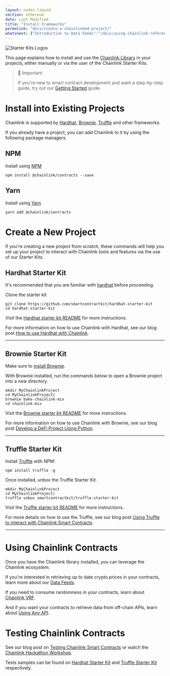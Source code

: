 ```yaml
---
layout: nodes.liquid
section: ethereum
date: Last Modified
title: "Install Frameworks"
permalink: "docs/create-a-chainlinked-project/"
whatsnext: {"Introduction to Data Feeds":"/docs/using-chainlink-reference-contracts/", "Introduction to Chainlink VRF":"/docs/chainlink-vrf/", "Introduction to Using Any API":"/docs/request-and-receive-data/"}
---
```

![Starter Kits Logos](/files/c6e99c5-Untitled_design_23.png)

This page explains how to install and use the [Chainlink Library](../chainlink-framework/) in your projects, either manually or via the user of the Chainlink Starter Kits.

> 📘 Important
>
> If you're new to smart contract development and want a step-by-step guide, try out our [Getting Started](/docs/conceptual-overview/) guide.

# Install into Existing Projects

Chainlink is supported by <a href="http://hardhat.org" target="_blank">Hardhat</a>, <a href="https://eth-brownie.readthedocs.io/en/stable" target="_blank">Brownie</a>, <a href="https://www.trufflesuite.com" target="_blank">Truffle</a> and other frameworks.

If you already have a project, you can add Chainlink to it by using the following package managers.

## NPM

Install using <a href="https://www.npmjs.com/" target="_blank" rel="noreferrer, noopener">NPM</a>

```shell npm
npm install @chainlink/contracts --save
```

## Yarn

Install using <a href="https://yarnpkg.com/" target="_blank" rel="noreferrer, noopener">Yarn</a>

```shell yarn
yarn add @chainlink/contracts
```

# Create a New Project

If you're creating a new project from scratch, these commands will help you set up your project to interact with Chainlink tools and features via the use of our Starter Kits.

## Hardhat Starter Kit

It's recommended that you are familiar with [hardhat](https://hardhat.org/getting-started/) before proceeding. 

Clone the starter kit

```shell
git clone https://github.com/smartcontractkit/hardhat-starter-kit
cd hardhat-starter-kit
```

Visit the <a href="https://github.com/smartcontractkit/hardhat-starter-kit/blob/main/README.md" target="_blank">Hardhat starter kit README</a> for more instructions.

For more information on how to use Chainlink with Hardhat, see our blog post <a href="https://blog.chain.link/using-chainlink-with-hardhat/" target="_blank">How to use Hardhat with Chainlink</a>.
___

## Brownie Starter Kit

Make sure to [install Brownie](https://eth-brownie.readthedocs.io/en/stable/install.html).

With Brownie installed, run the commands below to open a Brownie project into a new directory.

```shell
mkdir MyChainlinkProject
cd MyChainlinkProject/
brownie bake chainlink-mix
cd chainlink-mix
```
Visit the <a href="https://github.com/smartcontractkit/chainlink-mix/blob/master/README.md" target="_blank">Brownie starter kit README</a> for more instructions.

For more information on how to use Chainlink with Brownie, see our blog post <a href="https://blog.chain.link/develop-python-defi-project/" target="_blank"  rel="noreferrer, noopener">Develop a DeFi Project Using Python</a>.
___

## Truffle Starter Kit

Install <a href="https://www.trufflesuite.com/truffle" target="_blank" rel="noreferrer, noopener">Truffle</a> with NPM:

```shell
npm install truffle -g
```

Once installed, unbox the Truffle Starter Kit.

```shell Truffle
mkdir MyChainlinkProject
cd MyChainlinkProject/
truffle unbox smartcontractkit/truffle-starter-kit
```

Visit the <a href="https://github.com/smartcontractkit/truffle-starter-kit/blob/master/README.md" target="_blank">Truffle starter kit README</a> for more instructions.

For more details on how to use the Truffle, see our blog post <a href="https://www.trufflesuite.com/blog/using-truffle-to-interact-with-chainlink-smart-contracts" target="_blank">Using Truffle to interact with Chainlink Smart Contracts</a>.
___


# Using Chainlink Contracts

Once you have the Chainlink library installed, you can leverage the Chainlink ecosystem.

If you're interested in retrieving up to date crypto prices in your contracts, learn more about our [Data Feeds](../using-chainlink-reference-contracts/).

If you need to consume randomness in your contracts, learn about [Chainlink VRF](../chainlink-vrf/).

And if you want your contracts to retrieve data from off-chain APIs, learn about [Using Any API](../request-and-receive-data/).

# Testing Chainlink Contracts

See our blog post on <a href="https://blog.chain.link/testing-chainlink-smart-contracts/" target="_blank">Testing Chainlink Smart Contracts</a> or watch the <a href="https://www.youtube.com/watch?v=d8SqLaH8pu0" target="_blank">Chainlink Hackathon Workshop</a>.

Tests samples can be found on <a href="https://github.com/smartcontractkit/hardhat-starter-kit/tree/main/test" target="_blank">Hardhat Starter Kit</a> and <a href="https://github.com/smartcontractkit/truffle-starter-kit/tree/master/test" target="_blank">Truffle Starter Kit</a> respectively.
